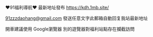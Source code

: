 ♥️91福利導航♥️ 最新地址發布   https://kdh.1mb.site/

91zzzdaohang@gmail.com 發送任意文字此郵箱自動回复我站最新地址

開車建議使用 Google瀏覽器 別的遊覽器對福利站點存在攔截訪問

